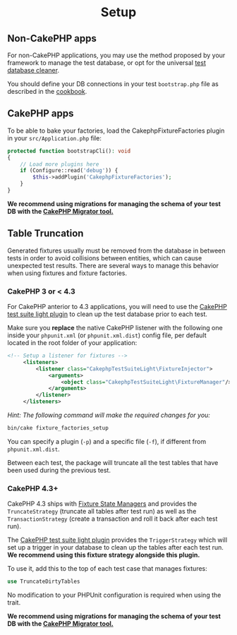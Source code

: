 <h1 align="center">Setup</h1>

## Non-CakePHP apps
For non-CakePHP applications, you may use the method proposed by your framework
to manage the test database, or opt for the universal
[test database cleaner](https://github.com/vierge-noire/test-database-cleaner).

You should define your DB connections in your test `bootstrap.php` file as described
in the [cookbook](https://book.cakephp.org/4/en/orm/database-basics.html#configuration).

## CakePHP apps

To be able to bake your factories,
load the CakephpFixtureFactories plugin in your `src/Application.php` file:
```php
protected function bootstrapCli(): void
{
    // Load more plugins here
    if (Configure::read('debug')) {
        $this->addPlugin('CakephpFixtureFactories');
    }
}
```

**We recommend using migrations for managing the schema of your test DB with the [CakePHP Migrator tool.](https://book.cakephp.org/migrations/2/en/index.html#using-migrations-for-tests)**

## Table Truncation

Generated fixtures usually must be removed from the database in between tests in order to avoid collisions between entities, which can cause unexpected test results.
There are several ways to manage this behavior when using fixtures and fixture factories.

### CakePHP 3 or < 4.3
For CakePHP anterior to 4.3 applications, you will need to use the [CakePHP test suite light plugin](https://github.com/vierge-noire/cakephp-test-suite-light#cakephp-test-suite-light)
to clean up the test database prior to each test.

Make sure you **replace** the native CakePHP listener with the following one inside your `phpunit.xml` (or `phpunit.xml.dist`) config file,
per default located in the root folder of your application:

```xml
<!-- Setup a listener for fixtures -->
     <listeners>
         <listener class="CakephpTestSuiteLight\FixtureInjector">
             <arguments>
                 <object class="CakephpTestSuiteLight\FixtureManager"/>
             </arguments>
         </listener>
     </listeners>
``` 

*Hint: The following command will make the required changes for you:*

```css
bin/cake fixture_factories_setup
```

You can specify a plugin (`-p`) and a specific file (`-f`), if different from `phpunit.xml.dist`.

Between each test, the package will truncate all the test tables that have been used during the previous test.

### CakePHP 4.3+
CakePHP 4.3 ships with [Fixture State Managers](https://book.cakephp.org/4/en/development/testing.html#fixture-state-managers) and provides the `TruncateStrategy`
(truncate all tables after test run) as well as the `TransactionStrategy` (create a transaction and roll it back after each test run).

The [CakePHP test suite light plugin](https://github.com/vierge-noire/cakephp-test-suite-light#cakephp-test-suite-light) provides the `TriggerStrategy` 
which will set up a trigger in your database to clean up the tables after each test run. **We recommend using this fixture strategy alongside this plugin.**

To use it, add this to the top of each test case that manages fixtures:
```php
use TruncateDirtyTables
``` 

No modification to your PHPUnit configuration is required when using the trait.

**We recommend using migrations for managing the schema of your test DB with the [CakePHP Migrator tool.](https://book.cakephp.org/migrations/3/en/index.html#using-migrations-for-tests)**



